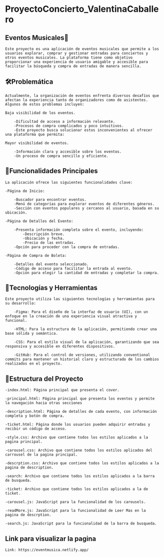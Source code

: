 # ProyectoConcierto_ValentinaCaballero
## Eventos Musicales🎵

    Este proyecto es una aplicación de eventos musicales que permite a los usuarios explorar, comprar y gestionar entradas para conciertos y otros eventos musicales. La plataforma tiene como objetivo proporcionar una experiencia de usuario amigable y accesible para facilitar la búsqueda y compra de entradas de manera sencilla.

## 🛠Problemática

    Actualmente, la organización de eventos enfrenta diversos desafíos que afectan la experiencia tanto de organizadores como de asistentes. Algunos de estos problemas incluyen:

    Baja visibilidad de los eventos.

        -Dificultad de acceso a información relevante.
        -Procesos de compra complicados y poco intuitivos.
        -Este proyecto busca solucionar estos inconvenientes al ofrecer una plataforma que permita:

    Mayor visibilidad de eventos.

        -Información clara y accesible sobre los eventos.
        -Un proceso de compra sencillo y eficiente.

## 🌟Funcionalidades Principales

    La aplicación ofrece las siguientes funcionalidades clave:

    -Página de Inicio:

        -Buscador para encontrar eventos.
        -Menú de categorías para explorar eventos de diferentes géneros.
        -Sección con eventos populares y cercanos al usuario, basada en su ubicación.

    -Página de Detalles del Evento:
    
        -Presenta información completa sobre el evento, incluyendo:
            -Descripción breve.
            -Ubicación y fecha.
            -Precio de las entradas.
        -Opción para proceder con la compra de entradas.

    -Página de Compra de Boleta:

        -Detalles del evento seleccionado.
        -Código de acceso para facilitar la entrada al evento.
        -Opción para elegir la cantidad de entradas y completar la compra.

## 🔧Tecnologías y Herramientas

    Este proyecto utiliza las siguientes tecnologías y herramientas para su desarrollo:

        -Figma: Para el diseño de la interfaz de usuario (UI), con un enfoque en la creación de una experiencia visual atractiva y funcional.

        -HTML: Para la estructura de la aplicación, permitiendo crear una base sólida y semántica.

        -CSS: Para el estilo visual de la aplicación, garantizando que sea responsiva y accesible en diferentes dispositivos.

        -GitHub: Para el control de versiones, utilizando conventional commits para mantener un historial claro y estructurado de los cambios realizados en el proyecto.

## 📂Estructura del Proyecto

    -index.html: Página principal que presenta el cover.

    -principal.html: Página principal que presenta los eventos y permite la navegación hacia otras secciones

    -description.html: Página de detalles de cada evento, con información completa y botón de compra.

    -ticket.html: Página donde los usuarios pueden adquirir entradas y recibir un código de acceso.

    -style.css: Archivo que contiene todos los estilos aplicados a la pagina principal.

    -carousel.css: Archivo que contiene todos los estilos aplicados del carrousel de la pagina principal.

    -descrption.css: Archivo que contiene todos los estilos aplicados a la pagina de description.

    -search: Archivo que contiene todos los estilos aplicados a la barra de busqueda.

    -ticket: Archivo que contiene todos los estilos aplicados a la de ticket.

    -carousel.js: JavaScript para la funcionalidad de los carousels.

    -readMore.js: JavaScript para la funcionalidad de Leer Mas en la pagina de descrption.

    -search.js: JavaScript para la funcionalidad de la barra de busqueda.

## Link para visualizar la pagina 

    Link: https://eventmusica.netlify.app/
